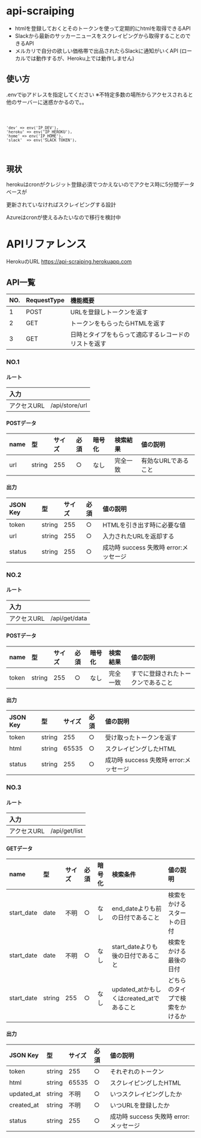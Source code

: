 
# api-scraiping

- htmlを登録しておくとそのトークンを使って定期的にhtmlを取得できるAPI
- Slackから最新のサッカーニュースをスクレイピングから取得することのできるAPI
- メルカリで自分の欲しい価格帯で出品されたらSlackに通知がいくAPI
    (ローカルでは動作するが、Heroku上では動作しません)

## 使い方

.envでipアドレスを指定してください
※不特定多数の場所からアクセスされると他のサーバーに迷惑かかるので。。

<code>

    'dev' => env('IP_DEV'),
    'heroku' => env('IP_HEROKU'),
    'home' => env('IP_HOME'),
    'slack'  => env('SLACK_TOKEN'),
    
</code>

## 現状

herokuはcronがクレジット登録必須でつかえないのでアクセス時に5分間データベースが

更新されていなければスクレイピングする設計

Azureはcronが使えるみたいなので移行を検討中


# APIリファレンス

HerokuのURL
https://api-scraiping.herokuapp.com

## API一覧

|NO.|RequestType|機能概要|
|:---|:---|:---|
|1|POST|URLを登録しトークンを返す|
|2|GET|トークンをもらったらHTMLを返す|
|3|GET|日時とタイプをもらって適応するレコードのリストを返す|

### NO.1
#### ルート

|入力||
|:---|:---|
|アクセスURL|/api/store/url|

#### POSTデータ

|name|型|サイズ|必須|暗号化|検索結果|値の説明|
|:---|:---|:---|:---|:---|:---|:---|
|url|string|255|○|なし|完全一致|有効なURLであること|

#### 出力

|JSON Key|型|サイズ|必須|値の説明|
|:---|:---|:---|:---|:---|
|token|string|255|○|HTMLを引き出す時に必要な値|
|url|string|255|○|入力されたURLを返却する|
|status|string|255|○|成功時 success  失敗時 error:メッセージ|

### NO.2
#### ルート

|入力||
|:---|:---|
|アクセスURL|/api/get/data|

#### POSTデータ

|name|型|サイズ|必須|暗号化|検索結果|値の説明|
|:---|:---|:---|:---|:---|:---|:---|
|token|string|255|○|なし|完全一致|すでに登録されたトークンであること|

#### 出力

|JSON Key|型|サイズ|必須|値の説明|
|:---|:---|:---|:---|:---|
|token|string|255|○|受け取ったトークンを返す|
|html|string|65535|○|スクレイピングしたHTML|
|status|string|255|○|成功時 success  失敗時 error:メッセージ|

### NO.3
#### ルート

|入力||
|:---|:---|
|アクセスURL|/api/get/list|

#### GETデータ

|name|型|サイズ|必須|暗号化|検索条件|値の説明|
|:---|:---|:---|:---|:---|:---|:---|
|start_date|date|不明|○|なし|end_dateよりも前の日付であること|検索をかけるスタートの日付|
|start_date|date|不明|○|なし|start_dateよりも後の日付であること|検索をかける最後の日付|
|start_date|string|255|○|なし|updated_atかもしくはcreated_atであること|どちらのタイプで検索をかけるか|

#### 出力

|JSON Key|型|サイズ|必須|値の説明|
|:---|:---|:---|:---|:---|
|token|string|255|○|それぞれのトークン|
|html|string|65535|○|スクレイピングしたHTML|
|updated_at	|string|不明|○|いつスクレイピングしたか|
|created_at	|string|不明|○|いつURLを登録したか|
|status|string|255|○|成功時 success  失敗時 error:メッセージ|

